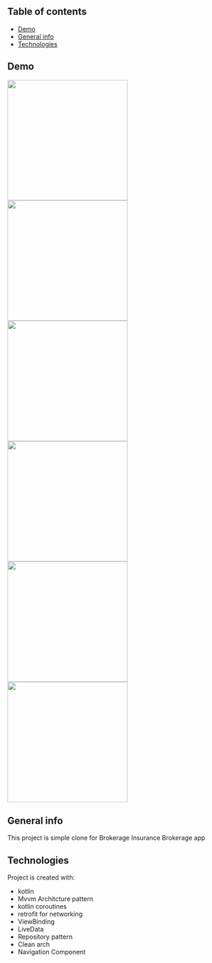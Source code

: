 ## Table of contents
* [Demo](#demo)
* [General info](#general-info)
* [Technologies](#technologies)

## Demo
<img src="https://github.com/salah65/insuranceSampleApp/blob/dev/media/intro.gif" width="270" />
<img src="https://github.com/salah65/insuranceSampleApp/blob/dev/media/login.png" width="270" />
<img src="https://github.com/salah65/insuranceSampleApp/blob/dev/media/validation.png" width="270" />
<img src="https://github.com/salah65/insuranceSampleApp/blob/dev/media/loading.png" width="270" />
<img src="https://github.com/salah65/insuranceSampleApp/blob/dev/media/home.png" width="270" />
<img src="https://github.com/salah65/insuranceSampleApp/blob/dev/media/services.png" width="270" />

## General info
This project is simple clone for Brokerage Insurance Brokerage app 
	
## Technologies
Project is created with:
* kotlin
* Mvvm Architcture pattern
* kotlin coroutines
* retrofit for networking
* ViewBinding
* LiveData
* Repository pattern
* Clean arch
* Navigation Component

